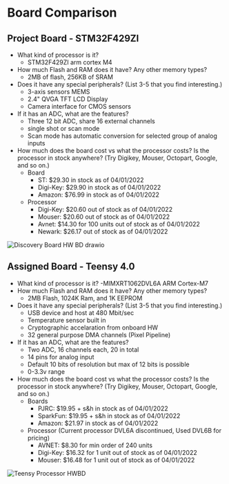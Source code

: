 # Board Comparison
## Project Board - STM32F429ZI

- What kind of processor is it?
  - STM32F429ZI arm cortex M4
- How much Flash and RAM does it have? Any other memory types?
  - 2MB of flash, 256KB of SRAM
- Does it have any special peripherals? (List 3-5 that you find interesting.)
  - 3-axis sensors MEMS
  - 2.4" QVGA TFT LCD Display
  - Camera interface for CMOS sensors
- If it has an ADC, what are the features?
  - Three 12 bit ADC, share 16 external channels
  - single shot or scan mode
  - Scan mode has automatic conversion for selected group of analog inputs
- How much does the board cost vs what the processor costs? Is the processor in stock
anywhere? (Try Digikey, Mouser, Octopart, Google, and so on.)
  - Board
    - ST: $29.30 in stock as of 04/01/2022
    - Digi-Key: $29.90 in stock as of 04/01/2022
    - Amazon: $76.99 in stock as of 04/01/2022
  - Processor
    - Digi-Key: $20.60 out of stock as of 04/01/2022
    - Mouser: $20.60 out of stock as of 04/01/2022
    - Avnet: $14.30 for 100 units out of stock as of 04/01/2022
    - Newark: $26.17 out of stock as of 04/01/2022

![Discovery Board HW BD drawio](https://user-images.githubusercontent.com/45643404/161367241-94014e1b-1f04-4a28-b240-cec32e057e90.png)


## Assigned Board - Teensy 4.0

- What kind of processor is it?
  -MIMXRT1062DVL6A ARM Cortex-M7
- How much Flash and RAM does it have? Any other memory types?
  - 2MB Flash, 1024K Ram, and 1K EEPROM
- Does it have any special peripherals? (List 3-5 that you find interesting.)
  - USB device and host at 480 Mbit/sec
  - Temperature sensor built in
  - Cryptographic accelaration from onboard HW
  - 32 general purpose DMA channels (Pixel Pipeline)
- If it has an ADC, what are the features?
  - Two ADC, 16 channels each, 20 in total
  - 14 pins for analog input
  - Default 10 bits of resolution but max of 12 bits is possible
  - 0-3.3v range
- How much does the board cost vs what the processor costs? Is the processor in stock
anywhere? (Try Digikey, Mouser, Octopart, Google, and so on.)
  - Boards
    - PJRC: $19.95 + s&h in stock as of 04/01/2022
    - SparkFun: $19.95 + s&h in stock as of 04/01/2022
    - Amazon: $21.97 in stock as of 04/01/2022
  - Processor (Current processor DVL6A discontinued, Used DVL6B for pricing)
    - AVNET: $8.30 for min order of 240 units
    - Digi-Key: $16.32 for 1 unit out of stock as of 04/01/2022
    - Mouser: $16.48 for 1 unit out of stock as of 04/01/2022

![Teensy Processor HWBD](https://user-images.githubusercontent.com/45643404/161365343-740bcbde-0189-4a6d-b5a6-bd9d7d9d4a6f.PNG)

